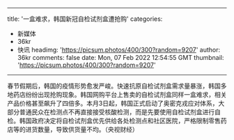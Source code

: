 
---
title: '一盒难求，韩国新冠自检试剂盒遭抢购'
categories: 
 - 新媒体
 - 36kr
 - 快讯
headimg: 'https://picsum.photos/400/300?random=9207'
author: 36kr
comments: false
date: Mon, 07 Feb 2022 12:54:55 GMT
thumbnail: 'https://picsum.photos/400/300?random=9207'
---

<div>   
春节假期后，韩国的疫情形势愈发严峻。快速抗原自检试剂盒需求量暴涨，韩国多地药店纷纷出现抢购现象。韩国网购平台上售卖的自检试剂盒同样一盒难求，相关产品价格甚至飙升了四倍多。本月3日起，韩国正式启动了奥密克戎应对体系，大部分普通民众在检测点不再直接接受核酸检测，而是先要使用自检试剂盒进行自检。韩国政府决定将自检试剂盒优先供给各处检测点和社区医院，严格限制零售药店等的进货数量，导致供货量不均。（央视财经）  
</div>
            